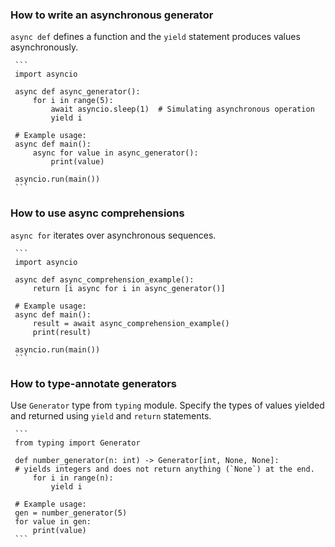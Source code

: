### How to write an asynchronous generator

`async def` defines a function and the `yield` statement produces values asynchronously.

     ```
     import asyncio

     async def async_generator():
         for i in range(5):
             await asyncio.sleep(1)  # Simulating asynchronous operation
             yield i

     # Example usage:
     async def main():
         async for value in async_generator():
             print(value)

     asyncio.run(main())
     ```

### How to use async comprehensions

`async for` iterates over asynchronous sequences.

     ```
     import asyncio

     async def async_comprehension_example():
         return [i async for i in async_generator()]

     # Example usage:
     async def main():
         result = await async_comprehension_example()
         print(result)

     asyncio.run(main())
     ```

### How to type-annotate generators

Use `Generator` type from `typing` module. Specify the types of values yielded and returned using `yield` and `return` statements.

     ```
     from typing import Generator

     def number_generator(n: int) -> Generator[int, None, None]:
     # yields integers and does not return anything (`None`) at the end.
         for i in range(n):
             yield i

     # Example usage:
     gen = number_generator(5)
     for value in gen:
         print(value)
     ```
